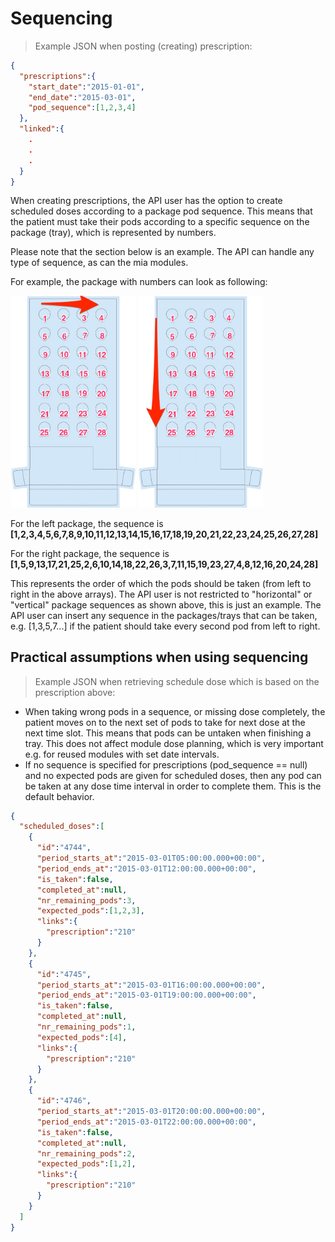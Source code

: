 # Sequencing

> Example JSON when posting (creating) prescription:

```json
{
  "prescriptions":{
    "start_date":"2015-01-01",
    "end_date":"2015-03-01",
    "pod_sequence":[1,2,3,4]
  },
  "linked":{
    .
    .
    .
  }
}
```

When creating prescriptions, the API user has the option to create scheduled doses according to a package pod sequence. This means that the patient must take their pods according to a specific sequence on the package (tray), which is represented by numbers.


<aside class="success">
Please note that the section below is an example. The API can handle any type of sequence, as can the mia modules.
</aside>

For example, the package with numbers can look as following:

<img src="images/horizontal-sequence.jpg" width="200">
<img src="images/vertical-sequence.jpg" width="200">

For the left package, the sequence is
<strong>[1,2,3,4,5,6,7,8,9,10,11,12,13,14,15,16,17,18,19,20,21,22,23,24,25,26,27,28]</strong>

For the right package, the sequence is
<strong>[1,5,9,13,17,21,25,2,6,10,14,18,22,26,3,7,11,15,19,23,27,4,8,12,16,20,24,28]</strong>

This represents the order of which the pods should be taken (from left to right in the above arrays). The API user is not restricted to "horizontal" or "vertical" package sequences as shown above, this is just an example. The API user can insert any sequence in the packages/trays that can be taken, e.g. [1,3,5,7...] if the patient should take every second pod from left to right.

## Practical assumptions when using sequencing

> Example JSON when retrieving schedule dose which is based on the prescription above:

* When taking wrong pods in a sequence, or missing dose completely, the patient moves on to the next set of pods to take for next dose at the next time slot. This means that pods can be untaken when finishing a tray. This does not affect module dose planning, which is very important e.g. for reused modules with set date intervals.
* If no sequence is specified for prescriptions (pod_sequence == null) and no expected pods are given for scheduled doses, then any pod can be taken at any dose time interval in order to complete them. This is the default behavior.

```json
{
  "scheduled_doses":[
    {
      "id":"4744",
      "period_starts_at":"2015-03-01T05:00:00.000+00:00",
      "period_ends_at":"2015-03-01T12:00:00.000+00:00",
      "is_taken":false,
      "completed_at":null,
      "nr_remaining_pods":3,
      "expected_pods":[1,2,3],
      "links":{
        "prescription":"210"
      }
    },
    {
      "id":"4745",
      "period_starts_at":"2015-03-01T16:00:00.000+00:00",
      "period_ends_at":"2015-03-01T19:00:00.000+00:00",
      "is_taken":false,
      "completed_at":null,
      "nr_remaining_pods":1,
      "expected_pods":[4],
      "links":{
        "prescription":"210"
      }
    },
    {
      "id":"4746",
      "period_starts_at":"2015-03-01T20:00:00.000+00:00",
      "period_ends_at":"2015-03-01T22:00:00.000+00:00",
      "is_taken":false,
      "completed_at":null,
      "nr_remaining_pods":2,
      "expected_pods":[1,2],
      "links":{
        "prescription":"210"
      }
    }
  ]
}
```